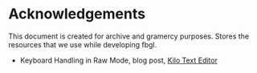 # Acknowledgements

This document is created for archive and gramercy purposes. Stores the resources that we use while developing fbgl.

- Keyboard Handling in Raw Mode, blog post, [Kilo Text Editor](https://viewsourcecode.org/snaptoken/kilo/02.enteringRawMode.html)